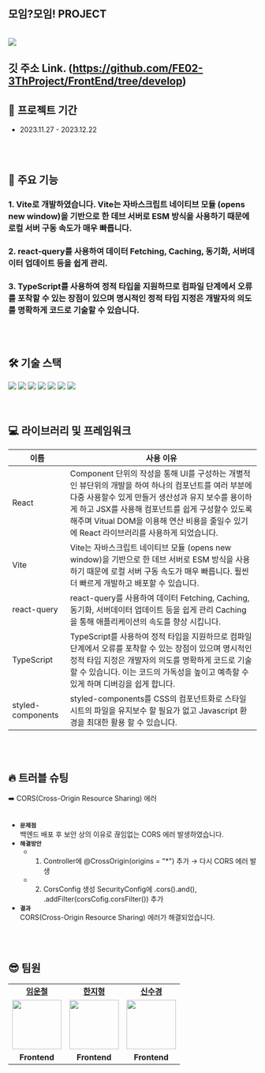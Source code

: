 ## 모임?모임! PROJECT

<br />
<img src="https://sour-process-b08.notion.site/image/https%3A%2F%2Fprod-files-secure.s3.us-west-2.amazonaws.com%2F812354cb-4304-4b1b-b07d-f3c2e18143f4%2F780554b1-5ff9-4ec0-bcb2-bd1141156f96%2Fmain.jpg?table=block&id=ae88cf0a-49cf-4d78-a6cf-577dfe1661ef&spaceId=812354cb-4304-4b1b-b07d-f3c2e18143f4&width=1660&userId=&cache=v2"/>

<br />

## 깃 주소 Link. (https://github.com/FE02-3ThProject/FrontEnd/tree/develop)

## 📆 프로젝트 기간

- 2023.11.27 - 2023.12.22

<br />
<br />

## 📖 주요 기능

### 1. Vite로 개발하였습니다. Vite는 자바스크립트 네이티브 모듈 (opens new window)을 기반으로 한 데브 서버로 ESM 방식을 사용하기 때문에 로컬 서버 구동 속도가 매우 빠릅니다.

### 2. react-query를 사용하여 데이터 Fetching, Caching, 동기화, 서버데이터 업데이트 등을 쉽게 관리.

### 3. TypeScript를 사용하여 정적 타입을 지원하므로 컴파일 단계에서 오류를 포착할 수 있는 장점이 있으며 명시적인 정적 타입 지정은 개발자의 의도를 명확하게 코드로 기술할 수 있습니다.

<br />
<br />

## 🛠 기술 스택

<div align=left>
  <img src="https://img.shields.io/badge/html5-E34F26?style=for-the-badge&logo=html5&logoColor=white">
  <img src="https://img.shields.io/badge/css-1572B6?style=for-the-badge&logo=css3&logoColor=white">
  <img src="https://img.shields.io/badge/javascript-F7DF1E?style=for-the-badge&logo=javascript&logoColor=black"> 
  <img src="https://img.shields.io/badge/TypeScript-007ACC?style=for-the-badge&logo=typescript&logoColor=white"> 
  <img src="https://img.shields.io/badge/React-20232A?style=for-the-badge&logo=react&logoColor=61DAFB">
  <img src="https://img.shields.io/badge/GitHub-100000?style=for-the-badge&logo=github&logoColor=white">
  <img src="https://img.shields.io/badge/styled--components-DB7093?style=for-the-badge&logo=styled-components&logoColor=white">
</div>
<br>
<br>

## 💻 라이브러리 및 프레임워크

| 이름              | 사용 이유                                                                                                                                                                                                                                                                                                     |
| ----------------- | ------------------------------------------------------------------------------------------------------------------------------------------------------------------------------------------------------------------------------------------------------------------------------------------------------------- |
| React             | Component 단위의 작성을 통해 UI를 구성하는 개별적인 뷰단위의 개발을 하여 하나의 컴포넌트를 여러 부분에 다중 사용할수 있게 만들거 생산성과 유지 보수를 용이하게 하고 JSX를 사용해 컴포넌트를 쉽게 구성할수 있도록 해주며 Vitual DOM을 이용해 연산 비용을 줄일수 있기에 React 라이브러리를 사용하게 되었습니다. |
| Vite              | Vite는 자바스크립트 네이티브 모듈 (opens new window)을 기반으로 한 데브 서버로 ESM 방식을 사용하기 때문에 로컬 서버 구동 속도가 매우 빠릅니다. 훨씬 더 빠르게 개발하고 배포할 수 있습니다.                                                                                                                    |
| react-query       | react-query를 사용하여 데이터 Fetching, Caching, 동기화, 서버데이터 업데이트 등을 쉽게 관리 Caching을 통해 애플리케이션의 속도를 향상 시킵니다.                                                                                                                                                               |
| TypeScript        | TypeScript를 사용하여 정적 타입을 지원하므로 컴파일 단계에서 오류를 포착할 수 있는 장점이 있으며 명시적인 정적 타입 지정은 개발자의 의도를 명확하게 코드로 기술할 수 있습니다. 이는 코드의 가독성을 높이고 예측할 수 있게 하며 디버깅을 쉽게 합니다.                                                          |
| styled-components | styled-components를 CSS의 컴포넌트화로 스타일시트의 파일을 유지보수 할 필요가 없고 Javascript 환경을 최대한 활용 할 수 있습니다.                                                                                                                                                                              |

<br/><br/>

## 🔥 트러블 슈팅

<summary>➡️ CORS(Cross-Origin Resource Sharing) 에러</summary> 
  <br/>

- **`문제점`** <br/>
  백엔드 배포 후 보안 상의 이유로 끊임없는 CORS 에러 발생하였습니다.
- **`해결방안`**<br/>
  - 1.  Controller에 @CrossOrigin(origins = "\*") 추가 → 다시 CORS 에러 발생
  - 2.  CorsConfig 생성
        SecurityConfig에 .cors().and(), .addFilter(corsCofig.corsFilter()) 추가
- **`결과`**<br/>
  CORS(Cross-Origin Resource Sharing) 에러가 해결되었습니다.

<br /><br/>

## 😎 팀원

<table>
   <tr>
    <td align="center"><b><a href="https://github.com/unchul">임운철</a></b></td>
    <td align="center"><b><a href="https://github.com/hanjihyeong">한지형</a></b></td>
    <td align="center"><b><a href="https://github.com/newsks">신수경</a></b></td>
  </tr>
  <tr>
    
  <td align="center"><a href="https://github.com/unchul"><img src="https://avatars.githubusercontent.com/u/105141025?v=4" width="100px" /></a></td>
    <td align="center"><a href="https://github.com/hanjihyeong"><img src="https://avatars.githubusercontent.com/u/143388067?v=4" width="100px" /></a></td>
    <td align="center"><a href="https://github.com/newsks"><img src="https://avatars.githubusercontent.com/u/129296269?v=4" width="100px" /></a></td>  
   
  </tr>
  <tr>
    <td align="center"><b>Frontend</b></td>
    <td align="center"><b>Frontend</b></td>
    <td align="center"><b>Frontend</b></td>
  </tr>
</table>
